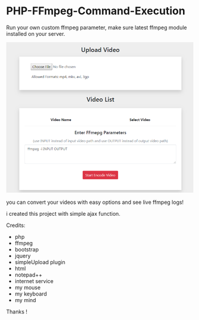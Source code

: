 # PHP-FFmpeg-Command-Execution

Run your own custom ffmpeg parameter,
make sure latest ffmpeg module installed on your server.



<img src="https://raw.githubusercontent.com/Pedroxam/PHP-FFmpeg-Command-Execution/master/shot.png">




you can convert your videos with easy options and see live ffmpeg logs!

i created this project with simple ajax function.

Credits:
<ul>
<li>php</li>
<li>ffmpeg</li>
<li>bootstrap</li>
<li>jquery</li>
<li>simpleUpload plugin</li>
<li>html</li>
<li>notepad++</li>
<li>internet service</li>
<li>my mouse</li>
<li>my keyboard</li>
<li>my mind</li>
</ul>

Thanks !
